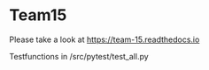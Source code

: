# Team15
Please take a look at https://team-15.readthedocs.io

Testfunctions in /src/pytest/test_all.py